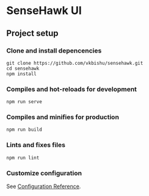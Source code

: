 # SenseHawk UI

## Project setup

### Clone and install depencencies
```
git clone https://github.com/vkbishu/sensehawk.git
cd sensehawk
npm install
```

### Compiles and hot-reloads for development
```
npm run serve
```

### Compiles and minifies for production
```
npm run build
```

### Lints and fixes files
```
npm run lint
```

### Customize configuration
See [Configuration Reference](https://cli.vuejs.org/config/).
